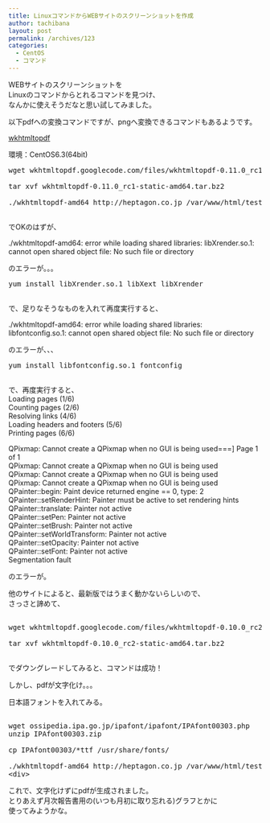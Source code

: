 ```yaml
---
title: LinuxコマンドからWEBサイトのスクリーンショットを作成
author: tachibana
layout: post
permalink: /archives/123
categories:
  - CentOS
  - コマンド
---
```

WEBサイトのスクリーンショットを  
Linuxのコマンドからとれるコマンドを見つけ、  
なんかに使えそうだなと思い試してみました。

以下pdfへの変換コマンドですが、pngへ変換できるコマンドもあるようです。

<a title="ダウンロードページ" href="http://code.google.com/p/wkhtmltopdf/downloads/list?can=4&q=&colspec=Filename+Summary+Uploaded+ReleaseDate+Size+DownloadCount" target="_blank">wkhtmltopdf</a>

環境：CentOS6.3(64bit)

<pre class="brush: plain; title: ; notranslate" title="">wget wkhtmltopdf.googlecode.com/files/wkhtmltopdf-0.11.0_rc1-static-amd64.tar.bz2

tar xvf wkhtmltopdf-0.11.0_rc1-static-amd64.tar.bz2

./wkhtmltopdf-amd64 http://heptagon.co.jp /var/www/html/test.pdf

</pre>

<div>
  でOKのはずが、
</div>

<div>
</div>

./wkhtmltopdf-amd64: error while loading shared libraries: libXrender.so.1: cannot open shared object file: No such file or directory

のエラーが。。。

<pre class="brush: plain; title: ; notranslate" title="">yum install libXrender.so.1 libXext libXrender

</pre>

で、足りなそうなものを入れて再度実行すると、

./wkhtmltopdf-amd64: error while loading shared libraries: libfontconfig.so.1: cannot open shared object file: No such file or directory

のエラーが、、、

<pre class="brush: plain; title: ; notranslate" title="">yum install libfontconfig.so.1 fontconfig

</pre>

<div>
  で、再度実行すると、
</div>

<div>
</div>

<div>
  Loading pages (1/6)<br /> Counting pages (2/6)<br /> Resolving links (4/6)<br /> Loading headers and footers (5/6)<br /> Printing pages (6/6)
</div>

<div>
  <p>
    QPixmap: Cannot create a QPixmap when no GUI is being used===] Page 1 of 1<br /> QPixmap: Cannot create a QPixmap when no GUI is being used<br /> QPixmap: Cannot create a QPixmap when no GUI is being used<br /> QPixmap: Cannot create a QPixmap when no GUI is being used<br /> QPainter::begin: Paint device returned engine == 0, type: 2<br /> QPainter::setRenderHint: Painter must be active to set rendering hints<br /> QPainter::translate: Painter not active<br /> QPainter::setPen: Painter not active<br /> QPainter::setBrush: Painter not active<br /> QPainter::setWorldTransform: Painter not active<br /> QPainter::setOpacity: Painter not active<br /> QPainter::setFont: Painter not active<br /> Segmentation fault
  </p>
  
  <p>
    のエラーが。
  </p>
  
  <p>
    他のサイトによると、最新版ではうまく動かないらしいので、<br /> さっさと諦めて、
  </p>
  
  <pre class="brush: plain; title: ; notranslate" title="">

wget wkhtmltopdf.googlecode.com/files/wkhtmltopdf-0.10.0_rc2-static-amd64.tar.bz2

tar xvf wkhtmltopdf-0.10.0_rc2-static-amd64.tar.bz2

</pre>
  
  <p>
    でダウングレードしてみると、コマンドは成功！
  </p>
  
  <p>
    しかし、pdfが文字化け。。。
  </p>
  
  <p>
    日本語フォントを入れてみる。
  </p>
  
  <pre class="brush: plain; title: ; notranslate" title="">

wget ossipedia.ipa.go.jp/ipafont/ipafont/IPAfont00303.php
unzip IPAfont00303.zip

cp IPAfont00303/*ttf /usr/share/fonts/

./wkhtmltopdf-amd64 http://heptagon.co.jp /var/www/html/test.pdf
&lt;div&gt;</pre>
</div>

<div>
</div>

<div>
  これで、文字化けずにpdfが生成されました。
</div>

<div>
</div>

<div>
  とりあえず月次報告書用の(いつも月初に取り忘れる)グラフとかに<br /> 使ってみようかな。</p>
</div>